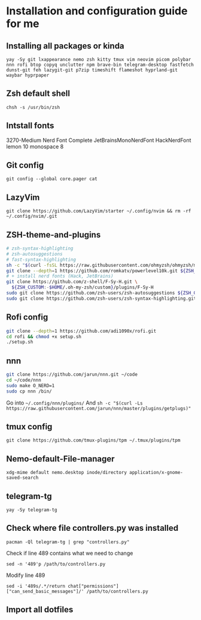 # Installation and configuration guide for me

## Installing all packages or kinda

`yay -Sy git lxappearance nemo zsh kitty tmux vim neovim picom polybar nnn rofi btop copyq unclutter npm brave-bin telegram-desktop fastfetch dunst-git feh lazygit-git p7zip timeshift flameshot hyprland-git waybar hyprpaper`

## Zsh default shell

`chsh -s /usr/bin/zsh`

## Intstall fonts

3270-Medium Nerd Font Complete
JetBrainsMonoNerdFont
HackNerdFont
lemon 10
monospace 8

## Git config

`git config --global core.pager cat`

## LazyVim

`git clone https://github.com/LazyVim/starter ~/.config/nvim && rm -rf ~/.config/nvim/.git`

## ZSH-theme-and-plugins

```bash
# zsh-syntax-highlighting 
# zsh-autosuggestions 
# fast-syntax-highlighting 
sh -c "$(curl -fsSL https://raw.githubusercontent.com/ohmyzsh/ohmyzsh/master/tools/install.sh)"
git clone --depth=1 https://github.com/romkatv/powerlevel10k.git ${ZSH_CUSTOM:-$HOME/.oh-my-zsh/custom}/themes/powerlevel10k
# + install nerd fonts (Hack, JetBrains)
git clone https://github.com/z-shell/F-Sy-H.git \
  ${ZSH_CUSTOM:-$HOME/.oh-my-zsh/custom}/plugins/F-Sy-H 
sudo git clone https://github.com/zsh-users/zsh-autosuggestions ${ZSH_CUSTOM:-~/.oh-my-zsh/custom}/plugins/zsh-autosuggestions
sudo git clone https://github.com/zsh-users/zsh-syntax-highlighting.git ${ZSH_CUSTOM:-~/.oh-my-zsh/custom}/plugins/zsh-syntax-highlighting
```

## Rofi config

```bash
git clone --depth=1 https://github.com/adi1090x/rofi.git
cd rofi && chmod +x setup.sh
./setup.sh
```

## nnn

```bash
git clone https://github.com/jarun/nnn.git ~/code
cd ~/code/nnn
sudo make O_NERD=1
sudo cp nnn /bin/
```

Go into `~/.config/nnn/plugins/`
And `sh -c "$(curl -Ls https://raw.githubusercontent.com/jarun/nnn/master/plugins/getplugs)"`

## tmux config

`git clone https://github.com/tmux-plugins/tpm ~/.tmux/plugins/tpm`

## Nemo-default-File-manager

`xdg-mime default nemo.desktop inode/directory application/x-gnome-saved-search`

## telegram-tg

`yay -Sy telegram-tg`

## Check where file controllers.py was installed

`pacman -Ql telegram-tg | grep "controllers.py"`

Check if line 489 contains what we need to change

`sed -n '489'p /path/to/controllers.py`

Modify line 489

`sed -i '489s/.*/return chat["permissions"]["can_send_basic_messages"]/' /path/to/controllers.py`

## Import all dotfiles

